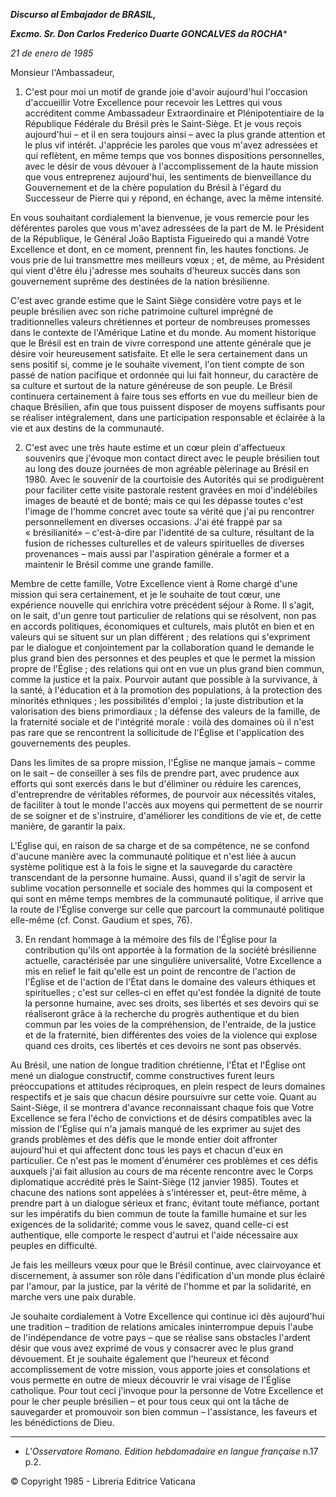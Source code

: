 ***Discurso al Embajador de BRASIL,***

***Excmo. Sr. Don Carlos Frederico Duarte GONCALVES da ROCHA****

*21 de enero de 1985*

Monsieur l'Ambassadeur,

1. C'est pour moi un motif de grande joie d'avoir aujourd'hui l'occasion d'accueillir Votre Excellence pour recevoir les Lettres qui vous accréditent comme Ambassadeur Extraordinaire et Plénipotentiaire de la République Fédérale du Brésil près le Saint-Siège. Et je vous reçois aujourd'hui – et il en sera toujours ainsi – avec la plus grande attention et le plus vif intérêt. J'apprécie les paroles que vous m'avez adressées et qui reflètent, en même temps que vos bonnes dispositions personnelles, avec le désir de vous dévouer à l'accomplissement de la haute mission que vous entreprenez aujourd'hui, les sentiments de bienveillance du Gouvernement et de la chère population du Brésil à l'égard du Successeur de Pierre qui y répond, en échange, avec la même intensité.

En vous souhaitant cordialement la bienvenue, je vous remercie pour les déférentes paroles que vous m'avez adressées de la part de M. le Président de la République, le Général Joâo Baptista Figueiredo qui a mandé Votre Excellence et dont, en ce moment, prennent fin, les hautes fonctions. Je vous prie de lui transmettre mes meilleurs vœux ; et, de même, au Président qui vient d'être élu j'adresse mes souhaits d'heureux succès dans son gouvernement suprême des destinées de la nation brésilienne.

C'est avec grande estime que le Saint Siège considère votre pays et le peuple brésilien avec son riche patrimoine culturel imprégné de traditionnelles valeurs chrétiennes et porteur de nombreuses promesses dans le contexte de l'Amérique Latine et du monde. Au moment historique que le Brésil est en train de vivre correspond une attente générale que je désire voir heureusement satisfaite. Et elle le sera certainement dans un sens positif si, comme je le souhaite vivement, l'on tient compte de son passé de nation pacifique et ordonnée qui lui fait honneur, du caractère de sa culture et surtout de la nature généreuse de son peuple. Le Brésil continuera certainement à faire tous ses efforts en vue du meilleur bien de chaque Brésilien, afin que tous puissent disposer de moyens suffisants pour se réaliser intégralement, dans une participation responsable et éclairée à la vie et aux destins de la communauté.

2. C'est avec une très haute estime et un cœur plein d'affectueux souvenirs que j'évoque mon contact direct avec le peuple brésilien tout au long des douze journées de mon agréable pèlerinage au Brésil en 1980. Avec le souvenir de la courtoisie des Autorités qui se prodiguèrent pour faciliter cette visite pastorale restent gravées en moi d'indélébiles images de beauté et de bonté; mais ce qui les dépasse toutes c'est l'image de l'homme concret avec toute sa vérité que j'ai pu rencontrer personnellement en diverses occasions. J'ai été frappé par sa « brésilianité» – c'est-à-dire par l'identité de sa culture, résultant de la fusion de richesses culturelles et de valeurs spirituelles de diverses provenances – mais aussi par l'aspiration générale a former et a maintenir le Brésil comme une grande famille.

Membre de cette famille, Votre Excellence vient à Rome chargé d'une mission qui sera certainement, et je le souhaite de tout cœur, une expérience nouvelle qui enrichira votre précédent séjour à Rome. Il s'agit, on le sait, d'un genre tout particulier de relations qui se résolvent, non pas en accords politiques, économiques et culturels, mais plutôt en bien et en valeurs qui se situent sur un plan différent ; des relations qui s'expriment par le dialogue et conjointement par la collaboration quand le demande le plus grand bien des personnes et des peuples et que le permet la mission propre de l'Église ; des relations qui ont en vue un plus grand bien commun, comme la justice et la paix. Pourvoir autant que possible à la survivance, à la santé, à l'éducation et à la promotion des populations, à la protection des minorités ethniques ; les possibilités d'emploi ; la juste distribution et la valorisation des biens primordiaux ; la défense des valeurs de la famille, de la fraternité sociale et de l'intégrité morale : voilà des domaines où il n'est pas rare que se rencontrent la sollicitude de l'Église et l'application des gouvernements des peuples.

Dans les limites de sa propre mission, l'Église ne manque jamais – comme on le sait – de conseiller à ses fils de prendre part, avec prudence aux efforts qui sont exercés dans le but d'éliminer ou réduire les carences, d'entreprendre de véritables réformes, de pourvoir aux nécessités vitales, de faciliter à tout le monde l'accès aux moyens qui permettent de se nourrir de se soigner et de s'instruire, d'améliorer les conditions de vie et, de cette manière, de garantir la paix.

L'Église qui, en raison de sa charge et de sa compétence, ne se confond d'aucune manière avec la communauté politique et n'est liée à aucun système politique est à la fois le signe et la sauvegarde du caractère transcendant de la personne humaine. Aussi, quand il s'agit de servir la sublime vocation personnelle et sociale des hommes qui la composent et qui sont en même temps membres de la communauté politique, il arrive que la route de l'Église converge sur celle que parcourt la communauté politique elle-même (cf. Const. Gaudium et spes, 76).

3. En rendant hommage à la mémoire des fils de l'Église pour la contribution qu'ils ont apportée à la formation de la société brésilienne actuelle, caractérisée par une singulière universalité, Votre Excellence a mis en relief le fait qu'elle est un point de rencontre de l'action de l'Église et de l'action de l'État dans le domaine des valeurs éthiques et spirituelles ; c'est sur celles-ci en effet qu'est fondée la dignité de toute la personne humaine, avec ses droits, ses libertés et ses devoirs qui se réaliseront grâce à la recherche du progrès authentique et du bien commun par les voies de la compréhension, de l'entraide, de la justice et de la fraternité, bien différentes des voies de la violence qui explose quand ces droits, ces libertés et ces devoirs ne sont pas observés.

Au Brésil, une nation de longue tradition chrétienne, l'État et l'Église ont mené un dialogue constructif, comme constructives furent leurs préoccupations et attitudes réciproques, en plein respect de leurs domaines respectifs et je sais que chacun désire poursuivre sur cette voie. Quant au Saint-Siège, il se montrera d'avance reconnaissant chaque fois que Votre Excellence se fera l'écho de convictions et de désirs compatibles avec la mission de l'Église qui n'a jamais manqué de les exprimer au sujet des grands problèmes et des défis que le monde entier doit affronter aujourd'hui et qui affectent donc tous les pays et chacun d'eux en particulier. Ce n'est pas le moment d'énumérer ces problèmes et ces défis auxquels j'ai fait allusion au cours de ma récente rencontre avec le Corps diplomatique accrédité près le Saint-Siège (12 janvier 1985). Toutes et chacune des nations sont appelées à s'intéresser et, peut-être même, à prendre part à un dialogue sérieux et franc, évitant toute méfiance, portant sur les impératifs du bien commun de toute la famille humaine et sur les exigences de la solidarité; comme vous le savez, quand celle-ci est authentique, elle comporte le respect d'autrui et l'aide nécessaire aux peuples en difficulté.

Je fais les meilleurs vœux pour que le Brésil continue, avec clairvoyance et discernement, à assumer son rôle dans l'édification d'un monde plus éclairé par l'amour, par la justice, par la vérité de l'homme et par la solidarité, en marche vers une paix durable.

Je souhaite cordialement à Votre Excellence qui continue ici dès aujourd'hui une tradition – tradition de relations amicales ininterrompue depuis l'aube de l'indépendance de votre pays – que se réalise sans obstacles l'ardent désir que vous avez exprimé de vous y consacrer avec le plus grand dévouement. Et je souhaite également que l'heureux et fécond accomplissement de votre mission, vous apporte joies et consolations et vous permette en outre de mieux découvrir le vrai visage de l'Église catholique. Pour tout ceci j'invoque pour la personne de Votre Excellence et pour le cher peuple brésilien – et pour tous ceux qui ont la tâche de sauvegarder et promouvoir son bien commun – l'assistance, les faveurs et les bénédictions de Dieu.

* * *

* *L'Osservatore Romano. Edition hebdomadaire en langue française* n.17 p.2.

© Copyright 1985 - Libreria Editrice Vaticana